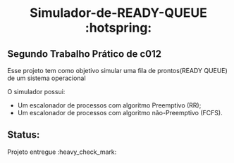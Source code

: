 <h1 align= "center">Simulador-de-READY-QUEUE :hotspring: </h1>
<h2>Segundo Trabalho Prático de c012</h2>

<p>Esse projeto tem como objetivo simular uma fila de
prontos(READY QUEUE) de um sistema operacional</p>

<p>O simulador possui:</p>
<ul>
  <li>Um escalonador de processos com algoritmo Preemptivo (RR);</li>
  <li>Um escalonador de processos com algoritmo não-Preemptivo (FCFS).</li>
 </ul>

<h2> Status: </h2>
<p>Projeto entregue :heavy_check_mark: </p>
